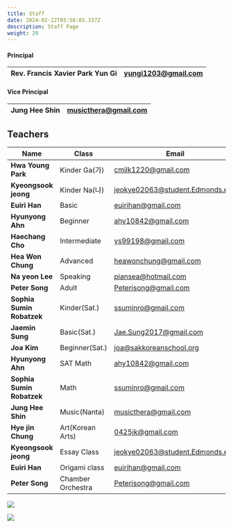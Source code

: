 ```yaml
---
title: Staff
date: 2024-02-22T05:58:03.337Z
description: Staff Page
weight: 20
---
```

#### **Principal**

| Rev. Francis Xavier Park Yun Gi | yungi1203@gmail.com |
| ------------------------------- | ------------------- |

#### **Vice Principal**

| Jung Hee Shin | musicthera@gmail.com |
| ------------- | -------------------- |

## **Teachers**

| Name                      | Class             | Email                           |
| ------------------------- | ----------------- | ------------------------------- |
| **Hwa Young Park**        | Kinder Ga(가)      | cmilk1220@gmail.com             |
| **Kyeongsook jeong**      | Kinder Na(나)      | jeokye02063@student.Edmonds.edu |
| **Euiri Han**             | Basic             | euirihan@gmail.com              |
| **Hyunyong Ahn**          | Beginner          | ahy10842@gmail.com              |
| **Haechang Cho**          | Intermediate      | ys99198@gmail.com               |
| **Hea Won Chung**         | Advanced          | heawonchung@gmail.com           |
| **Na yeon Lee**           | Speaking          | piansea@hotmail.com             |
| **Peter Song**            | Adult             | Peterisong@gmail.com            |
| **Sophia Sumin Robatzek** | Kinder(Sat.)      | ssuminro@gmail.com              |
| **Jaemin Sung**           | Basic(Sat.)       | Jae.Sung2017@gmail.com          |
| **Joa Kim**               | Beginner(Sat.)    | joa@sakkoreanschool.org         |
| **Hyunyong Ahn**          | SAT Math          | ahy10842@gmail.com              |
| **Sophia Sumin Robatzek** | Math              | ssuminro@gmail.com              |
| **Jung Hee Shin**         | Music(Nanta)      | musicthera@gmail.com            |
| **Hye jin Chung**         | Art(Korean Arts)  | 0425jk@gmail.com                |
| **Kyeongsook jeong**      | Essay Class       | jeokye02063@student.Edmonds.edu |
| **Euiri Han**             | Origami class     | euirihan@gmail.com              |
| **Peter Song**            | Chamber Orchestra | Peterisong@gmail.com            |

![](/img/교사사진.jpg)

![](/img/조직도.png)

